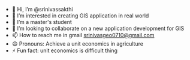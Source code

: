 - 👋 Hi, I’m @srinivassakthi
- 👀 I’m interested in creating GIS application in real world
- 🌱 I’m a master's student
- 💞️ I’m looking to collaborate on a new application development for GIS
- 📫 How to reach me in gmail srinivasgeo0710@gmail.com
- 😄 Pronouns: Achieve a unit economics in agriculture
- ⚡ Fun fact: unit economics is difficult thing

<!---
srinivassakthi/srinivassakthi is a ✨ special ✨ repository because its `README.md` (this file) appears on your GitHub profile.
You can click the Preview link to take a look at your changes.
--->
